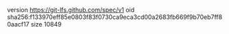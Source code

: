 version https://git-lfs.github.com/spec/v1
oid sha256:f133970eff85e0803f83f0730ca9eca3cd00a2683fb669f9b70eb7ff80aacf17
size 10849
